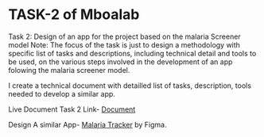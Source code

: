# TASK-2 of Mboalab

Task 2: Design of an app for the project based on the malaria Screener model
Note: The focus of the task is just to design a methodology with specific list of tasks and descriptions, including technical detail and tools to be used, on the various steps involved in the development of an app folowing the malaria screener model.

I create a technical document with detailled list of tasks, description, tools needed to develop a similar app.

Live Document Task 2 Link- [Document](https://docs.google.com/document/d/1CATZbS0E3Lg9MN-v7HRaaW9xT5DyZriD/edit?usp=sharing&ouid=101139208206107038002&rtpof=true&sd=true)

Design A similar App- [Malaria Tracker](https://www.figma.com/file/xNxxnIs8NWpwuUi3s4YJV3/Malaria-Tracker-App?node-id=0%3A1) by Figma.
